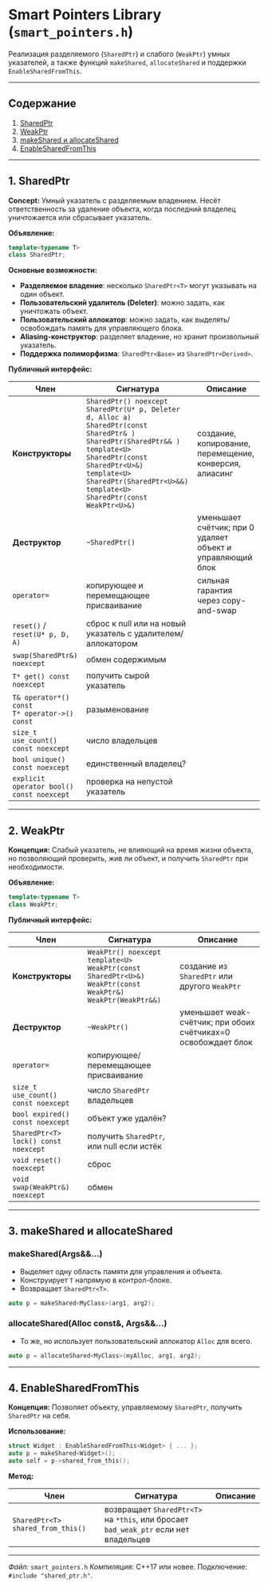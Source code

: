 # Smart Pointers Library (`smart_pointers.h`)

Реализация разделяемого (`SharedPtr`) и слабого (`WeakPtr`) умных указателей, а также функций `makeShared`, `allocateShared` и поддержки `EnableSharedFromThis`.

---

## Содержание
1. [SharedPtr<T>](#sharedptr)
2. [WeakPtr<T>](#weakptr)
3. [makeShared и allocateShared](#makers)
4. [EnableSharedFromThis<T>](#enable)

---

## <a name="sharedptr"></a>1. SharedPtr<T>

**Concept:**
Умный указатель с разделяемым владением. Несёт ответственность за удаление объекта, когда последний владелец уничтожается или сбрасывает указатель.

**Объявление:**
```cpp
template<typename T>
class SharedPtr;
````

**Основные возможности:**

* **Разделяемое владение**: несколько `SharedPtr<T>` могут указывать на один объект.
* **Пользовательский удалитель (Deleter)**: можно задать, как уничтожать объект.
* **Пользовательский аллокатор**: можно задать, как выделять/освобождать память для управляющего блока.
* **Aliasing-конструктор**: разделяет владение, но хранит произвольный указатель.
* **Поддержка полиморфизма**: `SharedPtr<Base>` из `SharedPtr<Derived>`.

**Публичный интерфейс:**

| Член                                              | Сигнатура                                                                                                                                                                                                                                                               | Описание                                                   |
| ------------------------------------------------- | ----------------------------------------------------------------------------------------------------------------------------------------------------------------------------------------------------------------------------------------------------------------------- | ---------------------------------------------------------- |
| **Конструкторы**                                  | `SharedPtr() noexcept`<br>`SharedPtr(U* p, Deleter d, Alloc a)`<br>`SharedPtr(const SharedPtr& )`<br>`SharedPtr(SharedPtr&& )`<br>`template<U> SharedPtr(const SharedPtr<U>&)`<br>`template<U> SharedPtr(SharedPtr<U>&&)`<br>`template<U> SharedPtr(const WeakPtr<U>&)` | создание, копирование, перемещение, конверсия, алиасинг    |
| **Деструктор**                                    | `~SharedPtr()`                                                                                                                                                                                                                                                          | уменьшает счётчик; при 0 удаляет объект и управляющий блок |
| `operator=`                                       | копирующее и перемещающее присваивание                                                                                                                                                                                                                                  | сильная гарантия через copy-and-swap                       |
| `reset()` / `reset(U* p, D, A)`                   | сброс к null или на новый указатель с удалителем/аллокатором                                                                                                                                                                                                            |                                                            |
| `swap(SharedPtr&) noexcept`                       | обмен содержимым                                                                                                                                                                                                                                                        |                                                            |
| `T* get() const noexcept`                         | получить сырой указатель                                                                                                                                                                                                                                                |                                                            |
| `T& operator*() const`<br>`T* operator->() const` | разыменование                                                                                                                                                                                                                                                           |                                                            |
| `size_t use_count() const noexcept`               | число владельцев                                                                                                                                                                                                                                                        |                                                            |
| `bool unique() const noexcept`                    | единственный владелец?                                                                                                                                                                                                                                                  |                                                            |
| `explicit operator bool() const noexcept`         | проверка на непустой указатель                                                                                                                                                                                                                                          |                                                            |

---

## <a name="weakptr"></a>2. WeakPtr<T>

**Концепция:**
Слабый указатель, не влияющий на время жизни объекта, но позволяющий проверить, жив ли объект, и получить `SharedPtr` при необходимости.

**Объявление:**

```cpp
template<typename T>
class WeakPtr;
```

**Публичный интерфейс:**

| Член                                 | Сигнатура                                                                                                               | Описание                                                       |
| ------------------------------------ | ----------------------------------------------------------------------------------------------------------------------- | -------------------------------------------------------------- |
| **Конструкторы**                     | `WeakPtr() noexcept`<br>`template<U> WeakPtr(const SharedPtr<U>&)`<br>`WeakPtr(const WeakPtr&)`<br>`WeakPtr(WeakPtr&&)` | создание из `SharedPtr` или другого `WeakPtr`                  |
| **Деструктор**                       | `~WeakPtr()`                                                                                                            | уменьшает weak-счётчик; при обоих счётчиках=0 освобождает блок |
| `operator=`                          | копирующее/перемещающее присваивание                                                                                    |                                                                |
| `size_t use_count() const noexcept`  | число `SharedPtr` владельцев                                                                                            |                                                                |
| `bool expired() const noexcept`      | объект уже удалён?                                                                                                      |                                                                |
| `SharedPtr<T> lock() const noexcept` | получить `SharedPtr`, или null если истёк                                                                               |                                                                |
| `void reset() noexcept`              | сброс                                                                                                                   |                                                                |
| `void swap(WeakPtr&) noexcept`       | обмен                                                                                                                   |                                                                |

---

## <a name="makers"></a>3. makeShared и allocateShared

### makeShared<T>(Args&&...)

* Выделяет одну область памяти для управления и объекта.
* Конструирует `T` напрямую в контрол-блоке.
* Возвращает `SharedPtr<T>`.

```cpp
auto p = makeShared<MyClass>(arg1, arg2);
```

### allocateShared<T>(Alloc const&, Args&&...)

* То же, но использует пользовательский аллокатор `Alloc` для всего.

```cpp
auto p = allocateShared<MyClass>(myAlloc, arg1, arg2);
```

---

## <a name="enable"></a>4. EnableSharedFromThis<T>

**Концепция:**
Позволяет объекту, управляемому `SharedPtr`, получить `SharedPtr` на себя.

**Использование:**

```cpp
struct Widget : EnableSharedFromThis<Widget> { ... };
auto p = makeShared<Widget>();
auto self = p->shared_from_this();
```

**Метод:**

| Член                              | Сигнатура                                                                            | Описание |
| --------------------------------- | ------------------------------------------------------------------------------------ | -------- |
| `SharedPtr<T> shared_from_this()` | возвращает `SharedPtr<T>` на `*this`, или бросает `bad_weak_ptr` если нет владельцев |          |

---

*Файл:* `smart_pointers.h`
*Компиляция:* C++17 или новее.
Подключение: `#include "shared_ptr.h"`.